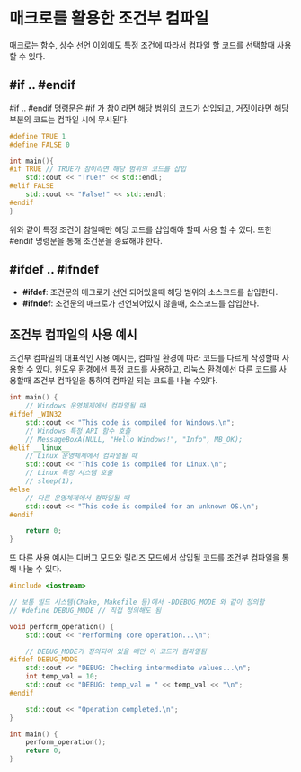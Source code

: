 # 매크로를 활용한 조건부 컴파일
매크로는 함수, 상수 선언 이외에도 특정 조건에 따라서 컴파일 할 코드를 선택할때 사용할 수 있다.

## #if .. #endif
#if .. #endif 명령문은 #if 가 참이라면 해당 범위의 코드가 삽입되고, 거짓이라면 해당 부분의 코드는 컴파일 시에 무시된다.
```cpp
#define TRUE 1
#define FALSE 0

int main(){
#if TRUE // TRUE가 참이라면 해당 범위의 코드를 삽입
    std::cout << "True!" << std::endl;
#elif FALSE
    std::cout << "False!" << std::endl;
#endif
}
```
위와 같이 특정 조건이 참일때만 해당 코드를 삽입해야 할때 사용 할 수 있다. 또한 #endif 명령문을 통해 조건문을 종료해야 한다.

## #ifdef .. #ifndef
- **#ifdef**: 조건문의 매크로가 선언 되어있을때 해당 범위의 소스코드를 삽입한다.
- **#ifndef**: 조건문의 매크로가 선언되어있지 않을때, 소스코드를 삽입한다.

## 조건부 컴파일의 사용 예시
조건부 컴파일의 대표적인 사용 예시는, 컴파일 환경에 따라 코드를 다르게 작성할때 사용할 수 있다. 윈도우 환경에선 특정 코드를 사용하고, 리눅스 환경에선 다른 코드를 사용할때 조건부 컴파일을 통하여 컴파일 되는 코드를 나눌 수있다.
```cpp
int main() {
    // Windows 운영체제에서 컴파일될 때
#ifdef _WIN32
    std::cout << "This code is compiled for Windows.\n";
    // Windows 특정 API 함수 호출
    // MessageBoxA(NULL, "Hello Windows!", "Info", MB_OK);
#elif __linux__
    // Linux 운영체제에서 컴파일될 때
    std::cout << "This code is compiled for Linux.\n";
    // Linux 특정 시스템 호출
    // sleep(1);
#else
    // 다른 운영체제에서 컴파일될 때
    std::cout << "This code is compiled for an unknown OS.\n";
#endif

    return 0;
}
```

또 다른 사용 예시는 디버그 모드와 릴리즈 모드에서 삽입될 코드를 조건부 컴파일을 통해 나눌 수 있다.
```cpp
#include <iostream>

// 보통 빌드 시스템(CMake, Makefile 등)에서 -DDEBUG_MODE 와 같이 정의함
// #define DEBUG_MODE // 직접 정의해도 됨

void perform_operation() {
    std::cout << "Performing core operation...\n";

    // DEBUG_MODE가 정의되어 있을 때만 이 코드가 컴파일됨
#ifdef DEBUG_MODE
    std::cout << "DEBUG: Checking intermediate values...\n";
    int temp_val = 10;
    std::cout << "DEBUG: temp_val = " << temp_val << "\n";
#endif

    std::cout << "Operation completed.\n";
}

int main() {
    perform_operation();
    return 0;
}
```